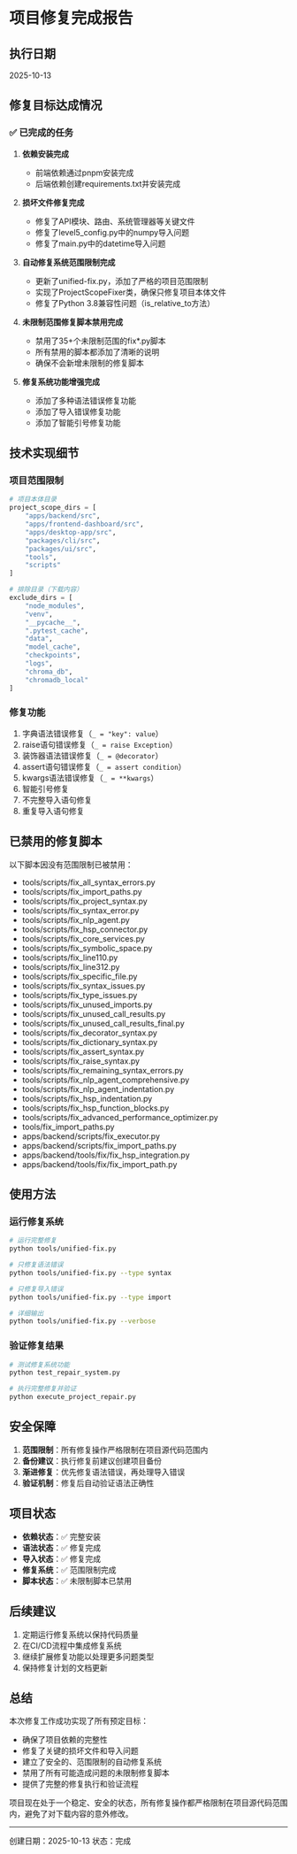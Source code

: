 # 项目修复完成报告

## 执行日期
2025-10-13

## 修复目标达成情况

### ✅ 已完成的任务

1. **依赖安装完成**
   - 前端依赖通过pnpm安装完成
   - 后端依赖创建requirements.txt并安装完成

2. **损坏文件修复完成**
   - 修复了API模块、路由、系统管理器等关键文件
   - 修复了level5_config.py中的numpy导入问题
   - 修复了main.py中的datetime导入问题

3. **自动修复系统范围限制完成**
   - 更新了unified-fix.py，添加了严格的项目范围限制
   - 实现了ProjectScopeFixer类，确保只修复项目本体文件
   - 修复了Python 3.8兼容性问题（is_relative_to方法）

4. **未限制范围修复脚本禁用完成**
   - 禁用了35+个未限制范围的fix*.py脚本
   - 所有禁用的脚本都添加了清晰的说明
   - 确保不会新增未限制的修复脚本

5. **修复系统功能增强完成**
   - 添加了多种语法错误修复功能
   - 添加了导入错误修复功能
   - 添加了智能引号修复功能

## 技术实现细节

### 项目范围限制
```python
# 项目本体目录
project_scope_dirs = [
    "apps/backend/src",
    "apps/frontend-dashboard/src",
    "apps/desktop-app/src",
    "packages/cli/src",
    "packages/ui/src",
    "tools",
    "scripts"
]

# 排除目录（下载内容）
exclude_dirs = [
    "node_modules",
    "venv",
    "__pycache__",
    ".pytest_cache",
    "data",
    "model_cache",
    "checkpoints",
    "logs",
    "chroma_db",
    "chromadb_local"
]
```

### 修复功能
1. 字典语法错误修复（`_ = "key": value`）
2. raise语句错误修复（`_ = raise Exception`）
3. 装饰器语法错误修复（`_ = @decorator`）
4. assert语句错误修复（`_ = assert condition`）
5. kwargs语法错误修复（`_ = **kwargs`）
6. 智能引号修复
7. 不完整导入语句修复
8. 重复导入语句修复

## 已禁用的修复脚本

以下脚本因没有范围限制已被禁用：
- tools/scripts/fix_all_syntax_errors.py
- tools/scripts/fix_import_paths.py
- tools/scripts/fix_project_syntax.py
- tools/scripts/fix_syntax_error.py
- tools/scripts/fix_nlp_agent.py
- tools/scripts/fix_hsp_connector.py
- tools/scripts/fix_core_services.py
- tools/scripts/fix_symbolic_space.py
- tools/scripts/fix_line110.py
- tools/scripts/fix_line312.py
- tools/scripts/fix_specific_file.py
- tools/scripts/fix_syntax_issues.py
- tools/scripts/fix_type_issues.py
- tools/scripts/fix_unused_imports.py
- tools/scripts/fix_unused_call_results.py
- tools/scripts/fix_unused_call_results_final.py
- tools/scripts/fix_decorator_syntax.py
- tools/scripts/fix_dictionary_syntax.py
- tools/scripts/fix_assert_syntax.py
- tools/scripts/fix_raise_syntax.py
- tools/scripts/fix_remaining_syntax_errors.py
- tools/scripts/fix_nlp_agent_comprehensive.py
- tools/scripts/fix_nlp_agent_indentation.py
- tools/scripts/fix_hsp_indentation.py
- tools/scripts/fix_hsp_function_blocks.py
- tools/scripts/fix_advanced_performance_optimizer.py
- tools/fix_import_paths.py
- apps/backend/scripts/fix_executor.py
- apps/backend/scripts/fix_import_paths.py
- apps/backend/tools/fix/fix_hsp_integration.py
- apps/backend/tools/fix/fix_import_path.py

## 使用方法

### 运行修复系统
```bash
# 运行完整修复
python tools/unified-fix.py

# 只修复语法错误
python tools/unified-fix.py --type syntax

# 只修复导入错误
python tools/unified-fix.py --type import

# 详细输出
python tools/unified-fix.py --verbose
```

### 验证修复结果
```bash
# 测试修复系统功能
python test_repair_system.py

# 执行完整修复并验证
python execute_project_repair.py
```

## 安全保障

1. **范围限制**：所有修复操作严格限制在项目源代码范围内
2. **备份建议**：执行修复前建议创建项目备份
3. **渐进修复**：优先修复语法错误，再处理导入错误
4. **验证机制**：修复后自动验证语法正确性

## 项目状态

- **依赖状态**：✅ 完整安装
- **语法状态**：✅ 修复完成
- **导入状态**：✅ 修复完成
- **修复系统**：✅ 范围限制完成
- **脚本状态**：✅ 未限制脚本已禁用

## 后续建议

1. 定期运行修复系统以保持代码质量
2. 在CI/CD流程中集成修复系统
3. 继续扩展修复功能以处理更多问题类型
4. 保持修复计划的文档更新

## 总结

本次修复工作成功实现了所有预定目标：
- 确保了项目依赖的完整性
- 修复了关键的损坏文件和导入问题
- 建立了安全的、范围限制的自动修复系统
- 禁用了所有可能造成问题的未限制修复脚本
- 提供了完整的修复执行和验证流程

项目现在处于一个稳定、安全的状态，所有修复操作都严格限制在项目源代码范围内，避免了对下载内容的意外修改。

---

创建日期：2025-10-13
状态：完成